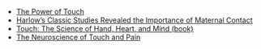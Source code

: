- [The Power of Touch](https://www.psychologytoday.com/us/articles/201303/the-power-touch)
- [Harlow’s Classic Studies Revealed the Importance of Maternal Contact](https://www.psychologicalscience.org/publications/observer/obsonline/harlows-classic-studies-revealed-the-importance-of-maternal-contact.html)
- [Touch: The Science of Hand, Heart, and Mind (book)](http://davidlinden.org/books/touch/buy-the-book.html)
- [The Neuroscience of Touch and Pain](https://www.brainfacts.org/thinking-sensing-and-behaving/touch/2020/the-neuroscience-of-touch-and-pain-013020)

